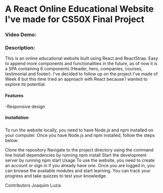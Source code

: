 # A React Online Educational Website I've made for CS50X Final Project

### Video Demo: 

### Description:
This is an online educational website built using React and ReactStrap. 
Easy to append more components and functionalities in the future, as of now it is a SPA containing 6 components (Header, hero, companies, courses, testimonial and footer).
I've decided to follow up on the project I've made of Week 8 but this time tried an approach with React because I wanted to explore its potential.

#### Features
-Responsive design


##### Installation
To run the website locally, you need to have Node.js and npm installed on your computer. Once you have Node.js and npm installed, follow the steps below:

Clone the repository
Navigate to the project directory using the command line
Install dependencies by running npm install
Start the development server by running npm start
Usage
To use the website, you need to create an account or sign in if you already have one. Once you are logged in, you can browse the available modules and start learning. You can track your progress and take quizzes to test your knowledge.

Contributors
Joaquim Luzia
